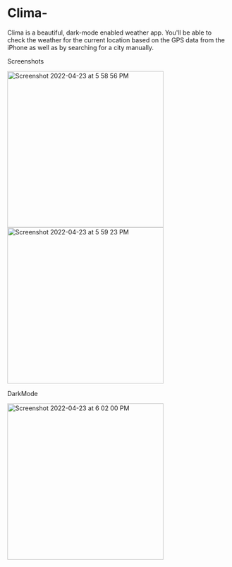 # Clima-
Clima is a beautiful, dark-mode enabled weather app.
You'll be able to check the weather for the current location based on the GPS data from the iPhone as well as by searching for a city manually.



Screenshots


<img width="354" alt="Screenshot 2022-04-23 at 5 58 56 PM" src="https://user-images.githubusercontent.com/71335798/164894682-c3d68357-f0f2-4347-9e09-bf7ac55b59ff.png">


<img width="354" alt="Screenshot 2022-04-23 at 5 59 23 PM" src="https://user-images.githubusercontent.com/71335798/164894696-08467818-751c-4ed4-b892-6d6b342fa955.png">



DarkMode



<img width="354" alt="Screenshot 2022-04-23 at 6 02 00 PM" src="https://user-images.githubusercontent.com/71335798/164894703-401cb71f-f6f4-4430-8386-719f4b64977d.png">
